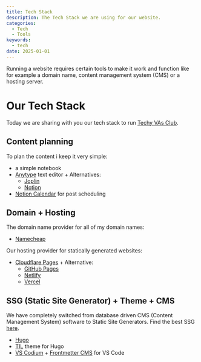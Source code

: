 ```yaml
---
title: Tech Stack
description: The Tech Stack we are using for our website.
categories:
  - Tech
  - Tools
keywords:
  - tech
date: 2025-01-01
---
```

Running a website requires certain tools to make it work and function like for example a domain name, content management system (CMS) or a hosting server.
# Our Tech Stack
Today we are sharing with you our tech stack to run [Techy VAs Club](https://techyvas.club/).

## Content planning
To plan the content i keep it very simple:
- a simple notebook
- [Anytype](https://anytype.io/) text editor + Alternatives:
  - [Joplin](https://joplinapp.org/)
  - [Notion](https://www.notion.com/)
- [Notion Calendar](https://www.notion.so/product/calendar) for post scheduling

## Domain + Hosting
The domain name provider for all of my domain names:
- [Namecheap](https://www.namecheap.com/)

Our hosting provider for statically generated websites:
- [Cloudflare Pages](https://pages.cloudflare.com/) + Alternative:
  - [GitHub Pages](https://pages.github.com/)
  - [Netlify](https://www.netlify.com/)
  - [Vercel](https://vercel.com/)

## SSG (Static Site Generator) + Theme + CMS
We have completely switched from database driven CMS (Content Management System) software to Static Site Generators. Find the best SSG [here](https://jamstack.org/generators/).
- [Hugo](https://gohugo.io/)
- [TIL](https://michenriksen.com/til-example-site/) theme for Hugo
- [VS Codium](https://vscodium.com/) + [Frontmetter CMS](https://frontmatter.codes/) for VS Code